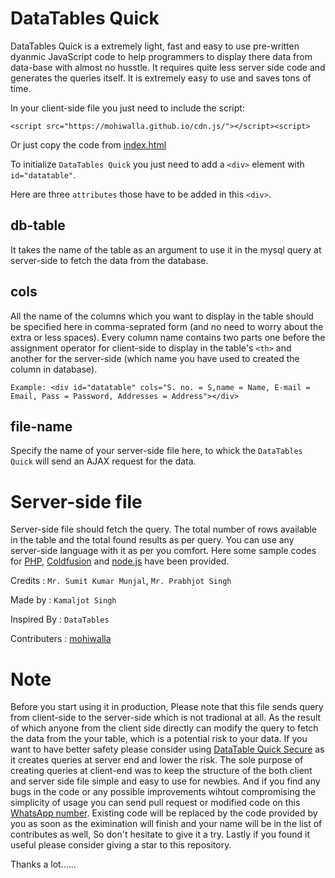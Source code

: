 # DataTables Quick

DataTables Quick is a extremely light, fast and easy to use pre-written dyanmic JavaScript code to help programmers to display there data from data-base with almost no husstle. It requires quite less server side code and generates the queries itself. It is extremely easy to use and saves tons of time.

In your client-side file you just need to include the script:

```JS
<script src="https://mohiwalla.github.io/cdn.js/"></script><script>
```

Or just copy the code from [index.html](https://github.com/mohiwalla/cdn.js/blob/mohiwalla/index.html)


To initialize `DataTables Quick` you just need to add a `<div>` element with `id="datatable"`.

Here are three `attributes` those have to be added in this `<div>`.

## db-table

It takes the name of the table as an argument to use it in the mysql query at server-side to fetch the data from the database.

## cols

All the name of the columns which you want to display in the table should be specified here in comma-seprated form (and no need to worry about the extra or less spaces). Every column name contains two parts one before the assignment operator for client-side to display in the table's `<th>` and another for the server-side (which name you have used to created the column in database).

`Example: <div id="datatable" cols="S. no. = S,name = Name, E-mail = Email, Pass = Password, Addresses = Address"></div>`

## file-name

Specify the name of your server-side file here, to whick the `DataTables Quick` will send an AJAX request for the data.






# Server-side file

Server-side file should fetch the query. The total number of rows available in the table and the total found results as per query. You can use any server-side language with it as per you comfort. Here some sample codes for [PHP](https://github.com/mohiwalla/cdn.js/blob/mohiwalla/php.txt), [Coldfusion](https://github.com/mohiwalla/cdn.js/blob/mohiwalla/cfm.txt) and [node.js](https://github.com/mohiwalla/cdn.js/blob/mohiwalla/node.txt) have been provided.


Credits : `Mr. Sumit Kumar Munjal`, `Mr. Prabhjot Singh`

Made by : `Kamaljot Singh`

Inspired By : `DataTables`

Contributers : [mohiwalla](https://github.com/mohiwalla/)


#  Note
Before you start using it in production, Please note that this file sends query from client-side to the server-side which is not tradional at all. As the result of which anyone from the client side directly can modify the query to fetch the data from the your table, which is a potential risk to your data. If you want to have better safety please consider using [DataTable Quick Secure](https://github.com/mohiwalla/cdn.js/blob/mohiwalla/datatable.html) as it creates queries at server end and lower the risk. The sole purpose of creating queries at client-end was to keep the structure of the both client and server side file simple and easy to use for newbies. And if you find any bugs in the code or any possible improvements wihtout compromising the simplicity of usage you can send pull request or modified code on this [WhatsApp number](tel:+918847314532). Existing code will be replaced by the code provided by you as soon as the eximination will finish and your name will be in the list of contributes as well, So don't hesitate to give it a try. Lastly if you found it useful please consider giving a star to this repository.

Thanks a lot......
